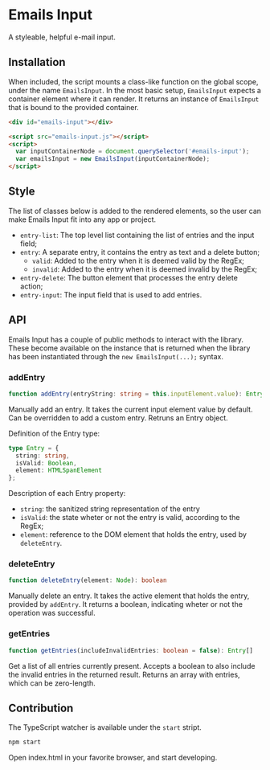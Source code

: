 # Emails Input
A styleable, helpful e-mail input.

## Installation

When included, the script mounts a class-like function on the global scope, under the name `EmailsInput`. In the most basic setup, `EmailsInput` expects a container element where it can render. It returns an instance of `EmailsInput` that is bound to the provided container.

```html
<div id="emails-input"></div>

<script src="emails-input.js"></script>
<script>
  var inputContainerNode = document.querySelector('#emails-input');
  var emailsInput = new EmailsInput(inputContainerNode);
</script>
```

## Style

The list of classes below is added to the rendered elements, so the user can make Emails Input fit into any app or project.

- `entry-list`: The top level list containing the list of entries and the input field;
- `entry`: A separate entry, it contains the entry as text and a delete button;
  - `valid`: Added to the entry when it is deemed valid by the RegEx;
  - `invalid`: Added to the entry when it is deemed invalid by the RegEx;
- `entry-delete`: The button element that processes the entry delete action;
- `entry-input`: The input field that is used to add entries.

## API

Emails Input has a couple of public methods to interact with the library. These become available on the instance that is returned when the library has been instantiated through the `new EmailsInput(...);` syntax.

### addEntry

```ts
function addEntry(entryString: string = this.inputElement.value): Entry
```

Manually add an entry. It takes the current input element value by default. Can be overridden to add a custom entry. Retruns an Entry object.

Definition of the Entry type:
```ts
type Entry = {
  string: string,
  isValid: Boolean,
  element: HTMLSpanElement
};
```

Description of each Entry property:
- `string`: the sanitized string representation of the entry
- `isValid`: the state wheter or not the entry is valid, according to the RegEx;
- `element`: reference to the DOM element that holds the entry, used by `deleteEntry`.

### deleteEntry

```ts
function deleteEntry(element: Node): boolean
```

Manually delete an entry. It takes the active element that holds the entry, provided by `addEntry`. It returns a boolean, indicating wheter or not the operation was successful.

### getEntries

```ts
function getEntries(includeInvalidEntries: boolean = false): Entry[]
```

Get a list of all entries currently present. Accepts a boolean to also include the invalid entries in the returned result. Returns an array with entries, which can be zero-length.

## Contribution

The TypeScript watcher is available under the `start` stript.
```sh
npm start
```

Open index.html in your favorite browser, and start developing.